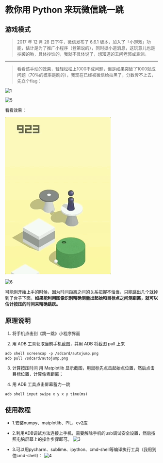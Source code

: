 # 教你用 Python 来玩微信跳一跳
## 游戏模式

> 2017 年 12 月 28 日下午，微信发布了 6.6.1 版本，加入了「小游戏」功能，估计是为了推广小程序（登第说的），同时据小道消息，这玩意儿也是抄袭的哟，具体抄谁的，我就不具体说了，想知道的去问老郭或袁渊。

---
>看看该手动的效果，轻轻松松上1000不成问题，但是如果突破了1000就成问题（70%的概率是刷的），我现在已经被微信给拉黑了，分数传不上去，先立个flag：

![1](http://img.blog.csdn.net/20180107124234076?watermark/2/text/aHR0cDovL2Jsb2cuY3Nkbi5uZXQvQW5fRmVuZ196/font/5a6L5L2T/fontsize/400/fill/I0JBQkFCMA==/dissolve/70/gravity/SouthEast)

![5](http://img.blog.csdn.net/20180107125521992?watermark/2/text/aHR0cDovL2Jsb2cuY3Nkbi5uZXQvQW5fRmVuZ196/font/5a6L5L2T/fontsize/400/fill/I0JBQkFCMA==/dissolve/70/gravity/SouthEast)

看看效果：

![](./resource/image/jump.gif)

![6](http://img.blog.csdn.net/20180107132235130?watermark/2/text/aHR0cDovL2Jsb2cuY3Nkbi5uZXQvQW5fRmVuZ196/font/5a6L5L2T/fontsize/400/fill/I0JBQkFCMA==/dissolve/70/gravity/SouthEast)

可能刚开始上手的时候，因为时间距离之间的关系把握不恰当，只能跳出几个就掉到了台子下面。**如果能利用图像识别精确测量出起始和目标点之间测距离，就可以估计按压的时间来精确跳跃。**

## 原理说明

1. 将手机点击到《跳一跳》小程序界面

2. 用 ADB 工具获取当前手机截图，并用 ADB 将截图 pull 上来
```shell
adb shell screencap -p /sdcard/autojump.png
adb pull /sdcard/autojump.png 
```

3. 计算按压时间
  用 Matplotlib 显示截图，用鼠标先点击起始点位置，然后点击目标位置，计算像素距离；

4. 用 ADB 工具点击屏幕蓄力一跳
```shell
adb shell input swipe x y x y time(ms)
```

## 使用教程

- 1.安装numpy、matplotlib、PIL、cv2库

- 2.利用ADB调试方法连接上手机，需要解除手机的usb调试安全设置，然后按照电脑屏幕上的操作步骤即可。
![3](http://img.blog.csdn.net/20180107125206486?watermark/2/text/aHR0cDovL2Jsb2cuY3Nkbi5uZXQvQW5fRmVuZ196/font/5a6L5L2T/fontsize/400/fill/I0JBQkFCMA==/dissolve/70/gravity/SouthEast)
- 3.可以用pycharm、sublime、ipython、cmd-shell等编译执行工具（我用到位cmd-shell）：
![4](http://img.blog.csdn.net/20180107125427364?watermark/2/text/aHR0cDovL2Jsb2cuY3Nkbi5uZXQvQW5fRmVuZ196/font/5a6L5L2T/fontsize/400/fill/I0JBQkFCMA==/dissolve/70/gravity/SouthEast)
